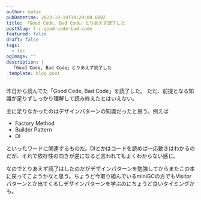 ```yaml
---
author: matac
pubDatetime: 2023-10-19T19:29:00.000Z
title: 「Good Code, Bad Code」とりあえず読了した
postSlug: f-r-good-code-bad-code
featured: false
draft: false
tags:
  - tec
ogImage: ""
description: |
  「Good Code, Bad Code」とりあえず読了した
_template: blog_post
---
```


昨日から読んでた「Good Code, Bad Code」を読了した。
ただ、前提となる知識が足りずしっかり理解して読み終えたとはいえない。

主に足りなかったのはデザインパターンの知識だったと思う。例えば

- Factory Method
- Builder Pattern
- DI

といったワードに関連するものだ。DIとかはコードを読めば一応動きはわかるのだが、それで依存性の向きが逆になると言われてもよくわからない感じ。

なのでとりあえず読了はしたのだがデザインパターンを勉強してからまたこの本に戻ってこようかなと思う。ちょうど今取り組んでいるminiGCの方でもVisitorパターンとか出てくるしデザインパターンを学ぶのにちょうど良いタイミングかも。
